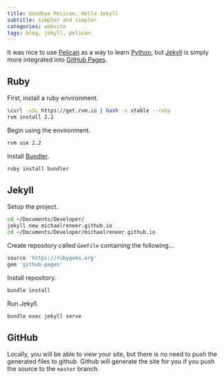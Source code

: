 ```yaml
---
title: Goodbye Pelican, Hello Jekyll
subtitle: simpler and simpler
categories: website
tags: blog, jekyll, pelican
---
```


It was nice to use [Pelican][] as a way to learn [Python][], but [Jekyll][] is
simply more integrated into [GitHub Pages][].

## Ruby

First, install a ruby environment.

``` bash
\curl -sSL https://get.rvm.io | bash -s stable --ruby
rvm install 2.2
```

Begin using the environment.

``` bash
rvm use 2.2
```

Install [Bundler][].

``` bash
ruby install bundler
```

## Jekyll

Setup the project.

``` bash
cd ~/Documents/Developer/
jekyll new michaelreneer.github.io
cd ~/Documents/Developer/michaelreneer.github.io
```

Create repository called `Gemfile` containing the following...

``` ruby
source 'https://rubygems.org'
gem 'github-pages'
```

Install repository.

``` bash
bundle install
```

Run Jekyll.

``` bash
bundle exec jekyll serve
```

## GitHub

Locally, you will be able to view your site, but there is no need to push the
generated files to github. Github will generate the site for you if you push
the source to the `master` branch.

[github pages]: http://pages.github.com "GitHub Pages"
[bundler]: http:// "Bundler"
[jekyll]: http://jekyllrb.com "Jekyll"
[pelican]: http://github.com/getpelican/pelican "Pelican"
[python]: http://www.python.org "Python"
